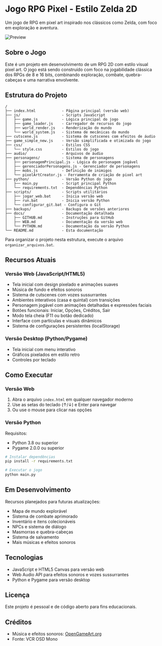 # Jogo RPG Pixel - Estilo Zelda 2D

Um jogo de RPG em pixel art inspirado nos clássicos como Zelda, com foco em exploração e aventura.

![Preview](https://raw.githubusercontent.com/Gabriell12321/RPG-Game-/main/preview.png)

## Sobre o Jogo

Este é um projeto em desenvolvimento de um RPG 2D com estilo visual pixel art. O jogo está sendo construído com foco na jogabilidade clássica dos RPGs de 8 e 16 bits, combinando exploração, combate, quebra-cabeças e uma narrativa envolvente.

## Estrutura do Projeto

```
/
├── index.html            - Página principal (versão web)
├── js/                   - Scripts JavaScript
│   ├── game.js           - Lógica principal do jogo
│   ├── game_loader.js    - Carregador de recursos do jogo
│   ├── world_render.js   - Renderização do mundo
│   └── world_system.js   - Sistema de mecânicas do mundo
├── cutscene.js           - Sistema de cutscenes com efeitos de áudio
├── game_simple_new.js    - Versão simplificada e otimizada do jogo
├── css/                  - Estilos CSS
│   └── style.css         - Estilos do jogo
├── audio/                - Arquivos de áudio
├── personagens/          - Sistema de personagens
│   ├── personagemPrincipal.js - Lógica do personagem jogável
│   ├── gerenciadorPersonagens.js - Gerenciador de personagens
│   ├── mobs.js           - Definição de inimigos
│   └── pixelArtCreator.js - Ferramenta de criação de pixel art
├── python/               - Versão Python do jogo
│   ├── main.py           - Script principal Python
│   └── requirements.txt  - Dependências Python
├── scripts/              - Scripts utilitários
│   ├── jogar_web.bat     - Inicia versão web
│   ├── run.bat           - Inicia versão Python
│   └── configurar_git.bat - Configura o Git
├── backups/              - Backups de versões anteriores
├── docs/                 - Documentação detalhada
│   ├── GITHUB.md         - Instruções para GitHub
│   ├── WEB.md            - Documentação da versão web
│   └── PYTHON.md         - Documentação da versão Python
└── README.md             - Esta documentação
```

Para organizar o projeto nesta estrutura, execute o arquivo `organizar_arquivos.bat`.

## Recursos Atuais

### Versão Web (JavaScript/HTML5)
- Tela inicial com design pixelado e animações suaves
- Música de fundo e efeitos sonoros
- Sistema de cutscenes com vozes sussurrantes
- Ambientes interativos (casa e quintal) com transições
- Personagem jogável com animações detalhadas e expressões faciais
- Botões funcionais: Iniciar, Opções, Créditos, Sair
- Modo tela cheia (F11 ou botão dedicado)
- Interface com partículas e visuais dinâmicos
- Sistema de configurações persistentes (localStorage)

### Versão Desktop (Python/Pygame)
- Tela inicial com menu interativo
- Gráficos pixelados em estilo retro
- Controles por teclado

## Como Executar

### Versão Web
1. Abra o arquivo `index.html` em qualquer navegador moderno
2. Use as setas do teclado (↑/↓) e Enter para navegar
3. Ou use o mouse para clicar nas opções

### Versão Python
Requisitos:
- Python 3.8 ou superior
- Pygame 2.0.0 ou superior

```bash
# Instalar dependências
pip install -r requirements.txt

# Executar o jogo
python main.py
```

## Em Desenvolvimento

Recursos planejados para futuras atualizações:
- Mapa de mundo explorável
- Sistema de combate aprimorado
- Inventário e itens colecionáveis
- NPCs e sistema de diálogo
- Masmorras e quebra-cabeças
- Sistema de salvamento
- Mais músicas e efeitos sonoros

## Tecnologias

- JavaScript e HTML5 Canvas para versão web
- Web Audio API para efeitos sonoros e vozes sussurrantes
- Python e Pygame para versão desktop

## Licença

Este projeto é pessoal e de código aberto para fins educacionais.

## Créditos

- Música e efeitos sonoros: [OpenGameArt.org](https://opengameart.org)
- Fonte: VCR OSD Mono

